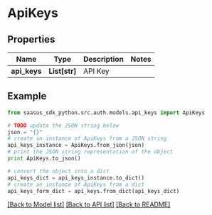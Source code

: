 # ApiKeys


## Properties
Name | Type | Description | Notes
------------ | ------------- | ------------- | -------------
**api_keys** | **List[str]** | API Key | 

## Example

```python
from saasus_sdk_python.src.auth.models.api_keys import ApiKeys

# TODO update the JSON string below
json = "{}"
# create an instance of ApiKeys from a JSON string
api_keys_instance = ApiKeys.from_json(json)
# print the JSON string representation of the object
print ApiKeys.to_json()

# convert the object into a dict
api_keys_dict = api_keys_instance.to_dict()
# create an instance of ApiKeys from a dict
api_keys_form_dict = api_keys.from_dict(api_keys_dict)
```
[[Back to Model list]](../README.md#documentation-for-models) [[Back to API list]](../README.md#documentation-for-api-endpoints) [[Back to README]](../README.md)


